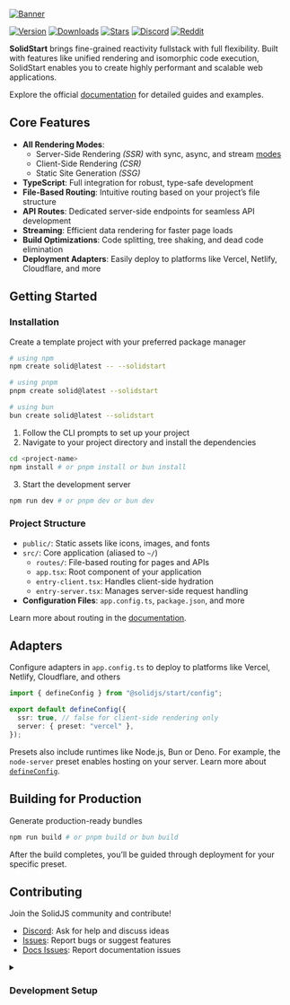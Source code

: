 [![Banner](https://assets.solidjs.com/banner?project=Start&type=core)](https://github.com/solidjs)

[![Version](https://img.shields.io/npm/v/@solidjs/start.svg?style=for-the-badge&color=blue)](https://www.npmjs.com/package/@solidjs/start)
[![Downloads](https://img.shields.io/npm/dm/@solidjs/start.svg?style=for-the-badge&color=green)](https://www.npmjs.com/package/@solidjs/start)
[![Stars](https://img.shields.io/github/stars/solidjs/solid-start?style=for-the-badge&color=yellow)](https://github.com/solidjs/solid-start)
[![Discord](https://img.shields.io/discord/722131463138705510?style=for-the-badge&color=5865F2)](https://discord.com/invite/solidjs)
[![Reddit](https://img.shields.io/reddit/subreddit-subscribers/solidjs?style=for-the-badge&color=FF4500)](https://www.reddit.com/r/solidjs/)

**SolidStart** brings fine-grained reactivity fullstack with full flexibility. Built with features like unified rendering and isomorphic code execution, SolidStart enables you to create highly performant and scalable web applications.

Explore the official [documentation](https://docs.solidjs.com/solid-start) for detailed guides and examples.

## Core Features

- **All Rendering Modes**:
  - Server-Side Rendering _(SSR)_ with sync, async, and stream [modes](https://docs.solidjs.com/solid-start/reference/server/create-handler)
  - Client-Side Rendering _(CSR)_
  - Static Site Generation _(SSG)_
- **TypeScript**: Full integration for robust, type-safe development
- **File-Based Routing**: Intuitive routing based on your project’s file structure
- **API Routes**: Dedicated server-side endpoints for seamless API development
- **Streaming**: Efficient data rendering for faster page loads
- **Build Optimizations**: Code splitting, tree shaking, and dead code elimination
- **Deployment Adapters**: Easily deploy to platforms like Vercel, Netlify, Cloudflare, and more

## Getting Started

### Installation

Create a template project with your preferred package manager

```bash
# using npm
npm create solid@latest -- --solidstart
```

```bash
# using pnpm
pnpm create solid@latest --solidstart
```

```bash
# using bun
bun create solid@latest --solidstart
```

1. Follow the CLI prompts to set up your project
2. Navigate to your project directory and install the dependencies

```bash
cd <project-name>
npm install # or pnpm install or bun install
```

3. Start the development server

```bash
npm run dev # or pnpm dev or bun dev
```

### Project Structure

- `public/`: Static assets like icons, images, and fonts
- `src/`: Core application (aliased to `~/`)
  - `routes/`: File-based routing for pages and APIs
  - `app.tsx`: Root component of your application
  - `entry-client.tsx`: Handles client-side hydration
  - `entry-server.tsx`: Manages server-side request handling
- **Configuration Files**: `app.config.ts`, `package.json`, and more

Learn more about routing in the [documentation](https://docs.solidjs.com/solid-start/building-your-application/routing).

## Adapters

Configure adapters in `app.config.ts` to deploy to platforms like Vercel, Netlify, Cloudflare, and others

```ts
import { defineConfig } from "@solidjs/start/config";

export default defineConfig({
  ssr: true, // false for client-side rendering only
  server: { preset: "vercel" },
});
```

Presets also include runtimes like Node.js, Bun or Deno. For example, the `node-server` preset enables hosting on your server.
Learn more about [`defineConfig`](https://docs.solidjs.com/solid-start/reference/config/define-config).

## Building for Production

Generate production-ready bundles

```bash
npm run build # or pnpm build or bun build
```

After the build completes, you’ll be guided through deployment for your specific preset.

## Contributing

Join the SolidJS community and contribute!

- [Discord](https://discord.com/invite/solidjs): Ask for help and discuss ideas
- [Issues](https://github.com/solidjs/solid-start/issues): Report bugs or suggest features
- [Docs Issues](https://github.com/solidjs/solid-docs/issues): Report documentation issues

<details>
  <summary><h3>Development Setup</h3></summary>

Use a Node.js version manager compatible with `.node-version`. We recommend [asdf-vm](https://asdf-vm.com/) for macOS and Linux users.

### Monorepo & Package Manager

SolidStart uses `pnpm` as the package manager. Install it globally:

```bash
npm install -g pnpm
```

Install dependencies for the monorepo:

```bash
pnpm install
```

Build the project:

```bash
pnpm build
```

### Monorepo & `package.json` Workspaces

If using a monorepo with `package.json` `"workspaces"` (e.g., [Yarn Workspaces](https://classic.yarnpkg.com/en/docs/workspaces/)), ensure `@solidjs/start` is not hoisted. Add it to the `"nohoist"` field in the workspace root or project root:

**Workspace Root Example**:

```jsonc
{
  "workspaces": {
    "packages": [
      /* ... */
    ],
    "nohoist": ["**/@solidjs/start"]
  }
}
```

**Project Root Example**:

```jsonc
{
  "workspaces": {
    "nohoist": ["@solidjs/start"]
  }
}
```

For **Yarn v2+**, use `installConfig` to prevent hoisting:

```jsonc
{
  "installConfig": {
    "hoistingLimits": "dependencies"
  }
}
```

**Note**: Add `@solidjs/start` as a `devDependency` in the child `package.json` to ensure the `/node_modules/@solidjs/start/runtime/entry.jsx` script is available.

</details>
